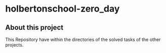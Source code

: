 # holbertonschool-zero_day

## About this project

This Repository have within the directories of the solved tasks of the other projects.